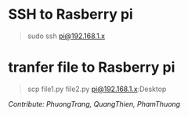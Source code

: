 # SSH to Rasberry pi
> sudo ssh pi@192.168.1.x
# tranfer file to Rasberry pi
> scp file1.py file2.py pi@192.168.1.x:Desktop

*Contribute: PhuongTrang,
             QuangThien,
             PhamThuong*
